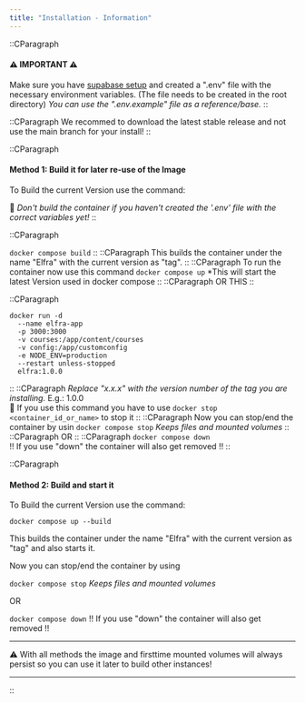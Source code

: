 ```yaml
---
title: "Installation - Information"
---
```


::CParagraph

#### ⚠️ IMPORTANT ⚠️

Make sure you have [supabase setup](https://github.com/Saftladen-Tech/Elfra/wiki/Supabase-Setup) and created a ".env" file with the necessary environment variables. (The file needs to be created in the root directory)
_You can use the ".env.example" file as a reference/base._
::

::CParagraph
We recommed to download the latest stable release and not use the main branch for your install!
::

::CParagraph

#### Method 1: Build it for later re-use of the Image

To Build the current Version use the command:

🛑 _Don't build the container if you haven't created the '.env' file with the correct variables yet!_
::

::CParagraph

`docker compose build`
::
::CParagraph
This builds the container under the name "Elfra" with the current version as "tag".
::
::CParagraph
To run the container now use this command
`docker compose up`
\*This will start the latest Version used in docker compose
::
::CParagraph
OR THIS
::

::CParagraph

```Shell
docker run -d
  --name elfra-app
  -p 3000:3000
  -v courses:/app/content/courses
  -v config:/app/customconfig
  -e NODE_ENV=production
  --restart unless-stopped
  elfra:1.0.0
```

::
::CParagraph
_Replace "x.x.x" with the version number of the tag you are installing._ E.g.: 1.0.0  
🚩 If you use this command you have to use `docker stop <container_id_or_name>` to stop it
::
::CParagraph
Now you can stop/end the container by usin
`docker compose stop`
_Keeps files and mounted volumes_
::
::CParagraph
OR
::
::CParagraph
`docker compose down`  
!! If you use "down" the container will also get removed !!
::

::CParagraph

#### Method 2: Build and start it

To Build the current Version use the command:

`docker compose up --build`

This builds the container under the name "Elfra" with the current version as "tag" and also starts it.

Now you can stop/end the container by using

`docker compose stop`
_Keeps files and mounted volumes_

OR

`docker compose down`
!! If you use "down" the container will also get removed !!

---

⚠️ With all methods the image and firsttime mounted volumes will always persist so you can use it later to build other instances!

---

::
